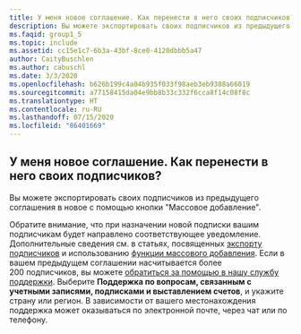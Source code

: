 ```yaml
---
title: У меня новое соглашение. Как перенести в него своих подписчиков?
description: Вы можете экспортировать своих подписчиков из предыдущего соглашения в новое с помощью кнопки "Массовое добавление". Обратите внимание, что...
ms.faqid: group1_5
ms.topic: include
ms.assetid: cc15e1c7-6b3a-43bf-8ce0-4120dbbb5a47
author: CaityBuschlen
ms.author: cabuschl
ms.date: 3/3/2020
ms.openlocfilehash: b626b199c4a04b935f033f98aeb3eb9388a66019
ms.sourcegitcommit: a77158415da04e9bb8b33c332f6cca8f14c08f8c
ms.translationtype: HT
ms.contentlocale: ru-RU
ms.lasthandoff: 07/15/2020
ms.locfileid: "86401669"
---
```

## <a name="i-have-a-new-agreement--how-do-i-move-my-subscribers"></a>У меня новое соглашение.  Как перенести в него своих подписчиков?

Вы можете экспортировать своих подписчиков из предыдущего соглашения в новое с помощью кнопки "Массовое добавление".

Обратите внимание, что при назначении новой подписки вашим подписчикам будет направлено соответствующее уведомление. Дополнительные сведения см. в статьях, посвященных [экспорту подписчиков](https://docs.microsoft.com/visualstudio/subscriptions/exporting-subscriptions) и использованию [функции массового добавления](https://docs.microsoft.com/visualstudio/subscriptions/assign-license#bulk-assignments). Если в вашем предыдущем соглашении насчитывается более 200 подписчиков, вы можете [обратиться за помощью в нашу службу поддержки](https://visualstudio.microsoft.com/subscriptions/support/#talktous). Выберите **Поддержка по вопросам, связанным с учетными записями, подписками и выставлением счетов**, и укажите страну или регион. В зависимости от вашего местонахождения поддержка может оказываться по электронной почте, через чат или по телефону.
